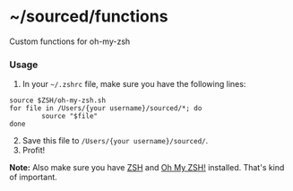 # ~/sourced/functions
Custom functions for oh-my-zsh

### Usage
1. In your `~/.zshrc` file, make sure you have the following lines:

```
source $ZSH/oh-my-zsh.sh
for file in /Users/{your username}/sourced/*; do
        source "$file"
done
```

2. Save this file to `/Users/{your username}/sourced/`.
3. Profit!

**Note:** Also make sure you have [ZSH](http://www.zsh.org/) and [Oh My ZSH!](https://github.com/robbyrussell/oh-my-zsh) installed. That's kind of important.
